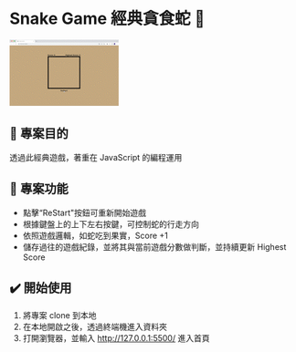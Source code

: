 # Snake Game 經典貪食蛇 🐍

![](./public/screenrecord_snakegame.gif)

## 📌 專案目的

透過此經典遊戲，著重在 JavaScript 的編程運用

## 🎯 專案功能

- 點擊“ReStart"按鈕可重新開始遊戲
- 根據鍵盤上的上下左右按鍵，可控制蛇的行走方向
- 依照遊戲邏輯，如蛇吃到果實，Score +1
- 儲存過往的遊戲紀錄，並將其與當前遊戲分數做判斷，並持續更新 Highest Score

## ✔️ 開始使用

1. 將專案 clone 到本地
2. 在本地開啟之後，透過終端機進入資料夾
3. 打開瀏覽器，並輸入 http://127.0.0.1:5500/ 進入首頁
